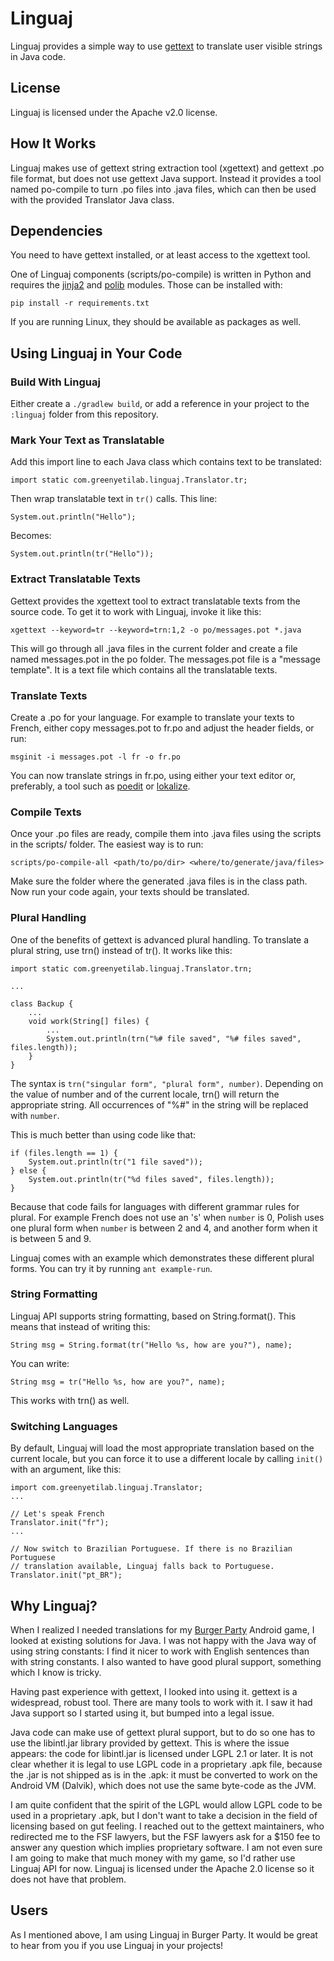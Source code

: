 Linguaj
=======

Linguaj provides a simple way to use [gettext][] to translate user visible
strings in Java code.

[gettext]: http://www.gnu.org/software/gettext/

## License

Linguaj is licensed under the Apache v2.0 license.

## How It Works

Linguaj makes use of gettext string extraction tool (xgettext) and gettext .po
file format, but does not use gettext Java support. Instead it provides a tool
named po-compile to turn .po files into .java files, which can then be used with
the provided Translator Java class.

## Dependencies

You need to have gettext installed, or at least access to the xgettext tool.

One of Linguaj components (scripts/po-compile) is written in Python and requires
the [jinja2][] and [polib][] modules. Those can be installed with:

    pip install -r requirements.txt

If you are running Linux, they should be available as packages as well.

[jinja2]: http://jinja.pocoo.org/docs/
[polib]: http://polib.readthedocs.org/en/latest/index.html

## Using Linguaj in Your Code

### Build With Linguaj

Either create a `./gradlew build`, or add a reference in your project to the
`:linguaj` folder from this repository.

### Mark Your Text as Translatable

Add this import line to each Java class which contains text to be translated:

    import static com.greenyetilab.linguaj.Translator.tr;

Then wrap translatable text in `tr()` calls. This line:

    System.out.println("Hello");

Becomes:

    System.out.println(tr("Hello"));

### Extract Translatable Texts

Gettext provides the xgettext tool to extract translatable texts from the source
code. To get it to work with Linguaj, invoke it like this:

    xgettext --keyword=tr --keyword=trn:1,2 -o po/messages.pot *.java

This will go through all .java files in the current folder and create a file
named messages.pot in the po folder. The messages.pot file is a "message
template". It is a text file which contains all the translatable texts.

### Translate Texts

Create a .po for your language. For example to translate your texts to French,
either copy messages.pot to fr.po and adjust the header fields, or run:

    msginit -i messages.pot -l fr -o fr.po

You can now translate strings in fr.po, using either your text editor or,
preferably, a tool such as [poedit][] or [lokalize][].

[poedit]: http://poedit.net/
[lokalize]: http://userbase.kde.org/Lokalize

### Compile Texts

Once your .po files are ready, compile them into .java files using the scripts
in the scripts/ folder. The easiest way is to run:

    scripts/po-compile-all <path/to/po/dir> <where/to/generate/java/files>

Make sure the folder where the generated .java files is in the class path. Now
run your code again, your texts should be translated.

### Plural Handling

One of the benefits of gettext is advanced plural handling. To translate a
plural string, use trn() instead of tr(). It works like this:

    import static com.greenyetilab.linguaj.Translator.trn;

    ...

    class Backup {
        ...
        void work(String[] files) {
            ...
            System.out.println(trn("%# file saved", "%# files saved", files.length));
        }
    }

The syntax is `trn("singular form", "plural form", number)`. Depending on the
value of number and of the current locale, trn() will return the appropriate
string. All occurrences of "%#" in the string will be replaced with `number`.

This is much better than using code like that:

    if (files.length == 1) {
        System.out.println(tr("1 file saved"));
    } else {
        System.out.println(tr("%d files saved", files.length));
    }

Because that code fails for languages with different grammar rules for plural.
For example French does not use an 's' when `number` is 0, Polish uses one
plural form when `number` is between 2 and 4, and another form when it is
between 5 and 9.

Linguaj comes with an example which demonstrates these different plural forms.
You can try it by running `ant example-run`.

### String Formatting

Linguaj API supports string formatting, based on String.format(). This means
that instead of writing this:

    String msg = String.format(tr("Hello %s, how are you?"), name);

You can write:

    String msg = tr("Hello %s, how are you?", name);

This works with trn() as well.

### Switching Languages

By default, Linguaj will load the most appropriate translation based on the
current locale, but you can force it to use a different locale by calling
`init()` with an argument, like this:

    import com.greenyetilab.linguaj.Translator;
    ...

    // Let's speak French
    Translator.init("fr");
    ...

    // Now switch to Brazilian Portuguese. If there is no Brazilian Portuguese
    // translation available, Linguaj falls back to Portuguese.
    Translator.init("pt_BR");

## Why Linguaj?

When I realized I needed translations for my [Burger Party][bp] Android game, I
looked at existing solutions for Java. I was not happy with the Java way of
using string constants: I find it nicer to work with English sentences than with
string constants. I also wanted to have good plural support, something which I
know is tricky.

Having past experience with gettext, I looked into using it. gettext is a
widespread, robust tool. There are many tools to work with it. I saw it had
Java support so I started using it, but bumped into a legal issue.

Java code can make use of gettext plural support, but to do so one has to use
the libintl.jar library provided by gettext. This is where the issue appears:
the code for libintl.jar is licensed under LGPL 2.1 or later. It is not clear
whether it is legal to use LGPL code in a proprietary .apk file, because the
.jar is not shipped as is in the .apk: it must be converted to work on the
Android VM (Dalvik), which does not use the same byte-code as the JVM.

I am quite confident that the spirit of the LGPL would allow LGPL code to be
used in a proprietary .apk, but I don't want to take a decision in the field of
licensing based on gut feeling. I reached out to the gettext maintainers, who
redirected me to the FSF lawyers, but the FSF lawyers ask for a $150 fee to
answer any question which implies proprietary software. I am not even sure I am
going to make that much money with my game, so I'd rather use Linguaj API for
now. Linguaj is licensed under the Apache 2.0 license so it does not have that
problem.

## Users

As I mentioned above, I am using Linguaj in Burger Party. It would be great to
hear from you if you use Linguaj in your projects!

[bp]: http://greenyetilab.com/burgerparty
